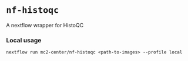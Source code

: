 # `nf-histoqc`

A nextflow wrapper for HistoQC

### Local usage

```nextflow run mc2-center/nf-histoqc <path-to-images> --profile local```
